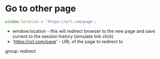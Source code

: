 # Go to other page

```javascript
window.location = 'https://url.com/page';
```

- window.location - this will redirect browser to the new page and save current to the session history (simulate link click)
- 'https://url.com/page' - URL of the page to redirect to

group: redirect
